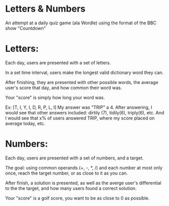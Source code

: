 # Letters & Numbers

An attempt at a daily quiz game (ala Wordle) using the format of the BBC show "Countdown"

# Letters:

Each day, users are presented with a set of letters.

In a set time interval, users make the longest valid dictionary word they can.

After finishing, they are presented with other possible words, the average user's score that day, and how common their word was.

Your "score" is simply how long your word was.

Ex:
[T, I, Y, I, D, R, P, L, I]
My answer was "TRIP" a 4.
After answering, I would see that other answers included: dirtily (7), tidily(6), triply(6), etc.
And I would see that x% of users answered TRIP, where my score placed on average today, etc.

# Numbers:

Each day, users are presented with a set of numbers, and a target.

The goal: using common operands (+, -, \*, /) and each number at most only once, reach the target number, or as close to it as you can.

After finish, a solution is presented, as well as the averge user's differential to the the target, and how many users found a correct solution.

Your "score" is a golf score, you want to be as close to 0 as possible.
